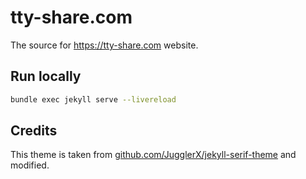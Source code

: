 # tty-share.com

The source for https://tty-share.com website.

## Run locally
``` bash
bundle exec jekyll serve --livereload
```

## Credits

This theme is taken from [github.com/JugglerX/jekyll-serif-theme](https://github.com/JugglerX/jekyll-serif-theme) and modified.
